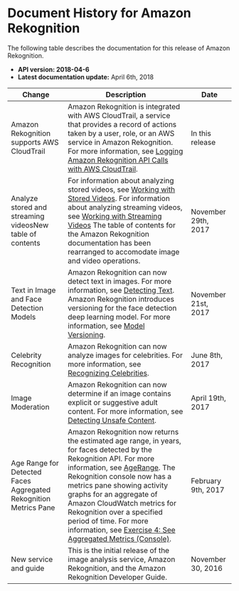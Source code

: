 # Document History for Amazon Rekognition<a name="document-history"></a>

The following table describes the documentation for this release of Amazon Rekognition\.
+ **API version: 2018\-04\-6** 
+ **Latest documentation update:** April 6th, 2018


| Change | Description | Date | 
| --- | --- | --- | 
| Amazon Rekognition supports AWS CloudTrail | Amazon Rekognition is integrated with AWS CloudTrail, a service that provides a record of actions taken by a user, role, or an AWS service in Amazon Rekognition\. For more information, see [Logging Amazon Rekognition API Calls with AWS CloudTrail](logging-using-cloudtrail.md)\. | In this release | 
| Analyze stored and streaming videosNew table of contents |  For information about analyzing stored videos, see [Working with Stored Videos](video.md)\. For information about analyzing streaming videos, see [Working with Streaming Videos](streaming-video.md) The table of contents for the Amazon Rekognition documentation has been rearranged to accomodate image and video operations\.   | November 29th, 2017 | 
| Text in Image and Face Detection Models | Amazon Rekognition can now detect text in images\. For more information, see [Detecting Text](text-detection.md)\. Amazon Rekognition introduces versioning for the face detection deep learning model\. For more information, see [Model Versioning](face-detection-model.md)\. | November 21st, 2017 | 
| Celebrity Recognition | Amazon Rekognition can now analyze images for celebrities\. For more information, see [Recognizing Celebrities](celebrities.md)\.  | June 8th, 2017 | 
| Image Moderation | Amazon Rekognition can now determine if an image contains explicit or suggestive adult content\. For more information, see [Detecting Unsafe Content](moderation.md)\.  | April 19th, 2017 | 
| Age Range for Detected Faces Aggregated Rekognition Metrics Pane  |  Amazon Rekognition now returns the estimated age range, in years, for faces detected by the Rekognition API\. For more information, see [AgeRange](API_AgeRange.md)\.  The Rekognition console now has a metrics pane showing activity graphs for an aggregate of Amazon CloudWatch metrics for Rekognition over a specified period of time\. For more information, see [Exercise 4: See Aggregated Metrics \(Console\)](aggregated-metrics.md)\.  | February 9th, 2017 | 
| New service and guide | This is the initial release of the image analysis service, Amazon Rekognition, and the Amazon Rekognition Developer Guide\. | November 30, 2016 | 